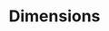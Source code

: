 ---
bigquery: https://console.cloud.google.com/bigquery?p=covid-19-dimensions-ai&page=table&d=data&t=publications
contributors: Digital Science, https://www.digital-science.com/
cost: Free for personal, non-commercial use.
description: Dimensions contains more than 100 million publications, ranging from
  articles published in scholarly journals, books and book chapters, to preprints
  and conference proceedings. All publications are contextualized with linked data
  sets, funding, publications, patents, clinical trials, and policy documents. You
  can also view associated categories, funders, institutions, and researcher profiles.
documentation: https://docs.dimensions.ai/bigquery/index.html
last_edit: 04/06/2022, 05:49:50
location: https://www.dimensions.ai/products/free/
maintained_by: Digital Science, https://www.digital-science.com/
schema_fields:
- date
- grant_number
- funding_details
- email_address
- subtitles
- organisation_details
- mesh_headings
- interventions
- priority_date
- created_date
- gender
- end_year
- priority_year
- linkout
- funder_countries
- mesh_terms
- types
- assignee_orgs
- aliases
- category_icrp_ct
- links
- category_hrcs_rac
- authors
- research_orgs
- volume
- publication_date
- metrics
- funder_org
- assignee_countries
- language
- embargo_date
- category_uoa
- supporting_grant_ids
- title
- brief_title
- citation_string
- ipcr
- arxiv_id
- date_normal
- publication_ids
- research_org_state_names
- associated_publication_id
- associated_publication_pmid
- granted_year
- active_years
- funding_cad
- concepts
- categories
- altmetrics
- license
- research_org_cities
- labels
- current_assignee_countries
- wikipedia_url
- category_for
- book_title
- journal_lists
- original_assignee_orgs
- funding_eur
- repository_name
- research_org_countries
- filing_date
- start_year
- proceedings_title
- inventor_names
- investigators
- original_abstract
- funding_nzd
- granted_date
- researcher_ids
- date_imported_gbq
- filing_status
- filing_year
- jurisdiction
- acronym
- end_date
- pmid
- funding_cny
- patent_ids
- category_bra
- funding_amount
- address
- phase
- citations
- repository_id
- clinical_trial_ids
- category_icrp_cso
- pmcid
- conference
- associated_publication_doi
- original_assignee
- resulting_publication_doi
- kind
- original_title
- abstract
- year
- category_hra
- funding_currency
- open_access_categories_v2
- established
- registry
- doi
- research_org_city_names
- category_rcdc
- date_inserted
- foa_number
- funding_gbp
- editors
- publisher
- current_assignee_orgs
- source_id
- cpc
- acronyms
- issue
- resulting_publication_ids
- acknowledgements
- funding_aud
- repository_url
- funder_org_state_codes
- date_print
- status
- legal_events
- citations_count
- legal_status
- open_access_categories
- application_number
- original_assignee_countries
- cited_by_ids
- external_ids
- id
- funder_org_acronyms
- funding_usd
- expiration_date
- publication_year
- isbn
- current_assignee
- funding_jpy
- type
- start_date
- funder_orgs
- date_modified
- category_sdg
- category_hrcs_hc
- research_org_state_codes
- family_count
- funder_org_countries
- pages
- book_series_title
- parent_id
- expiration_year
- conditions
- family_members_ids
- associated_grant_ids
- description
- funder_org_cities
- research_org_country_names
- associated_publication_arxiv_id
- relationships
- reference_ids
- journal
- name
- funding_chf
- family_id
- date_online
- eisbn
shortname: dimensions
tags:
- scholarly literature
- patents
- funding
- clinical trials
- academic profiles
terms_of_use: 'Use of both the Dimensions COVID-19 dataset and full Dimensions dataset
  are subject to the Dimensions Terms of use: https://www.dimensions.ai/policies-terms-legal '
title: Dimensions
uuid: dcff88bd-fe6b-4fdb-8159-809bf9d7bc1c
---